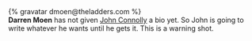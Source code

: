 <div class="profile-container">                                                                                                                                                                                                         
  <div class="profile-thumb">
  {% gravatar dmoen@theladders.com %}
  </div>
  <div class="profile-content">
    <strong>Darren Moen</strong> has not given <a href="../ourteam/johnconnolly">John Connolly</a> a bio yet.  So John is going to write whatever he wants until he gets it.  This is a warning shot.
  </div>
</div>

